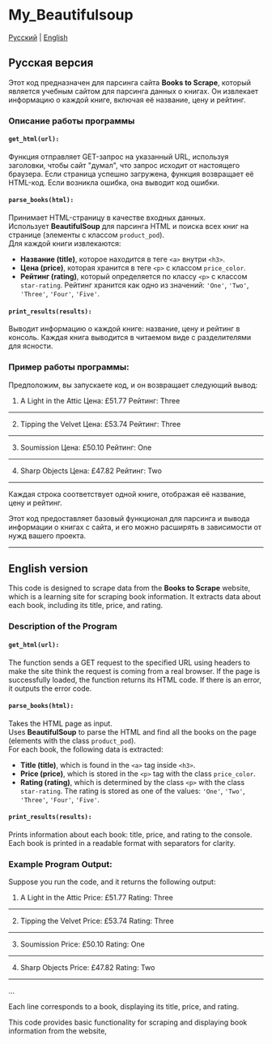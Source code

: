 # My_Beautifulsoup

[Русский](#русская-версия) | [English](#english-version)

## Русская версия
<a name="русская-версия"></a>

Этот код предназначен для парсинга сайта **Books to Scrape**, который является учебным сайтом для парсинга данных о книгах. Он извлекает информацию о каждой книге, включая её название, цену и рейтинг.

### Описание работы программы

#### `get_html(url):`

Функция отправляет GET-запрос на указанный URL, используя заголовки, чтобы сайт "думал", что запрос исходит от настоящего браузера. Если страница успешно загружена, функция возвращает её HTML-код. Если возникла ошибка, она выводит код ошибки.

#### `parse_books(html):`

Принимает HTML-страницу в качестве входных данных.  
Использует **BeautifulSoup** для парсинга HTML и поиска всех книг на странице (элементы с классом `product_pod`).  
Для каждой книги извлекаются:
- **Название (title)**, которое находится в теге `<a>` внутри `<h3>`.
- **Цена (price)**, которая хранится в теге `<p>` с классом `price_color`.
- **Рейтинг (rating)**, который определяется по классу `<p>` с классом `star-rating`. Рейтинг хранится как одно из значений: `'One'`, `'Two'`, `'Three'`, `'Four'`, `'Five'`.

#### `print_results(results):`

Выводит информацию о каждой книге: название, цену и рейтинг в консоль. Каждая книга выводится в читаемом виде с разделителями для ясности.

### Пример работы программы:

Предположим, вы запускаете код, и он возвращает следующий вывод:

1. A Light in the Attic
   Цена: £51.77
   Рейтинг: Three
----------------------------------------
2. Tipping the Velvet
   Цена: £53.74
   Рейтинг: Three
----------------------------------------
3. Soumission
   Цена: £50.10
   Рейтинг: One
----------------------------------------
4. Sharp Objects
   Цена: £47.82
   Рейтинг: Two
----------------------------------------

Каждая строка соответствует одной книге, отображая её название, цену и рейтинг.

Этот код предоставляет базовый функционал для парсинга и вывода информации о книгах с сайта, и его можно расширять в зависимости от нужд вашего проекта.

---

## English version
<a name="english-version"></a>

This code is designed to scrape data from the **Books to Scrape** website, which is a learning site for scraping book information. It extracts data about each book, including its title, price, and rating.

### Description of the Program

#### `get_html(url):`

The function sends a GET request to the specified URL using headers to make the site think the request is coming from a real browser. If the page is successfully loaded, the function returns its HTML code. If there is an error, it outputs the error code.

#### `parse_books(html):`

Takes the HTML page as input.  
Uses **BeautifulSoup** to parse the HTML and find all the books on the page (elements with the class `product_pod`).  
For each book, the following data is extracted:
- **Title (title)**, which is found in the `<a>` tag inside `<h3>`.
- **Price (price)**, which is stored in the `<p>` tag with the class `price_color`.
- **Rating (rating)**, which is determined by the class `<p>` with the class `star-rating`. The rating is stored as one of the values: `'One'`, `'Two'`, `'Three'`, `'Four'`, `'Five'`.

#### `print_results(results):`

Prints information about each book: title, price, and rating to the console. Each book is printed in a readable format with separators for clarity.

### Example Program Output:

Suppose you run the code, and it returns the following output:

1. A Light in the Attic
   Price: £51.77
   Rating: Three
----------------------------------------
2. Tipping the Velvet
   Price: £53.74
   Rating: Three
----------------------------------------
3. Soumission
   Price: £50.10
   Rating: One
----------------------------------------
4. Sharp Objects
   Price: £47.82
   Rating: Two
----------------------------------------
...


Each line corresponds to a book, displaying its title, price, and rating.

This code provides basic functionality for scraping and displaying book information from the website,
